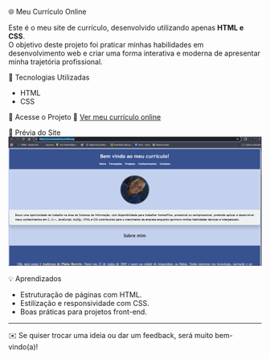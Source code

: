 🌐 Meu Currículo Online

Este é o meu site de currículo, desenvolvido utilizando apenas **HTML e CSS**.  
O objetivo deste projeto foi praticar minhas habilidades em desenvolvimento web e criar uma forma interativa e moderna de apresentar minha trajetória profissional.

🚀 Tecnologias Utilizadas
- HTML  
- CSS  

📂 Acesse o Projeto
🔗 <a href="(https://curriculoandressa.netlify.app/)" target="_blank" rel="noopener noreferrer">Ver meu currículo online</a>

📸 Prévia do Site
![Preview do Currículo](./postagem.png)

💡 Aprendizados
- Estruturação de páginas com HTML.  
- Estilização e responsividade com CSS.  
- Boas práticas para projetos front-end.  

---

✉️ Se quiser trocar uma ideia ou dar um feedback, será muito bem-vindo(a)!  
